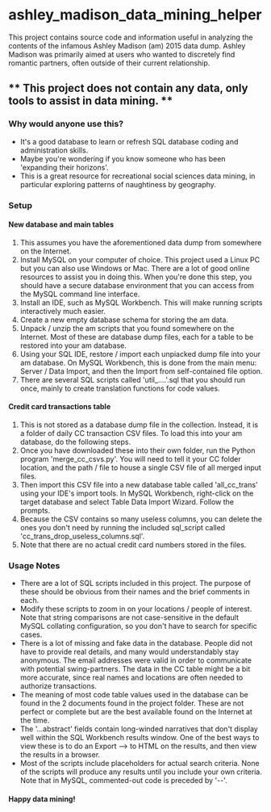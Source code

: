 # ashley_madison_data_mining_helper
This project contains source code and information useful in analyzing the contents of
the infamous Ashley Madison (am) 2015 data dump.  Ashley Madison was primarily aimed at users
who wanted to discretely find romantic partners, often outside of their current relationship.
## ** This project does not contain any data, only tools to assist in data mining. **

### Why would anyone use this?
- It's a good database to learn or refresh SQL database coding and administration skills.
- Maybe you're wondering if you know someone who has been 'expanding their horizons'.
- This is a great resource for recreational social sciences data mining,
in particular exploring patterns of naughtiness by geography.

### Setup
#### New database and main tables
1. This assumes you have the aforementioned data dump from somewhere on the Internet.
1. Install MySQL on your computer of choice.  This project used a Linux PC but you can also use Windows or Mac.
There are a lot of good online resources to assist you in doing this.  When you're done this step, you
should have a secure database environment that you can access from the MySQL command line interface.
2. Install an IDE, such as MySQL Workbench.  This will make running scripts interactively much easier.
3. Create a new empty database schema for storing the am data.
4. Unpack / unzip the am scripts that you found somewhere on the Internet.  Most of these are database dump
files, each for a table to be restored into your am database.
5. Using your SQL IDE, restore / import each unpiacked dump file into your am database.  On MySQL Workbench,
this is done from the main menu: Server / Data Import, and then the Import from self-contained file option.
6. There are several SQL scripts called 'util_....'.sql that you should run once, mainly to create translation
functions for code values.
#### Credit card transactions table
1. This is not stored as a database dump file in the collection.  Instead, it is a folder of daily CC transaction
CSV files.  To load this into your am database, do the following steps.
2. Once you have downloaded these into their own folder, run the Python program 'merge_cc_csvs.py'.  You will need to tell it
your CC folder location, and the path / file to house a single CSV file of all merged input files.
3. Then import this CSV file into a new database table called 'all_cc_trans' using your IDE's import tools.
In MySQL Workbench, right-click on the target database and select Table Data Import Wizard.  Follow the prompts.
4. Because the CSV contains so many useless columns, you can delete the ones you don't need by running the
included sql_script called 'cc_trans_drop_useless_columns.sql'.
5.  Note that there are no actual credit card numbers stored in the files.
### Usage Notes
- There are a lot of SQL scripts included in this project.  The purpose of these should be obvious
from their names and the brief comments in each.
- Modify these scripts to zoom in on your locations / people of interest.  Note that string comparisons
are not case-sensitive in the default MySQL collating configuration, so you don't have to search for
specific cases.
- There is a lot of missing and fake data in the database.  People did not have to provide real details, and
many would understandably stay anonymous.  The email addresses were valid in order to communicate with potential swing-partners.  The data in the CC table might be a bit more accurate, since real
names and locations are often needed to authorize transactions.
- The meaning of most code table values used in the database can be found in the 2 documents found 
in the project folder.  These are not perfect or complete but are the best available found on the Internet at the time.
- The '...abstract' fields contain long-winded narratives that don't display well within the SQL Workbench results window.
One of the best ways to view these is to do an Export --> to HTML on the results, and then view the results in a browser.
- Most of the scripts include placeholders for actual search criteria.  None of the scripts will produce any results
until you include your own criteria.  Note that in MySQL, commented-out code is preceded by '--'.
#### Happy data mining!


